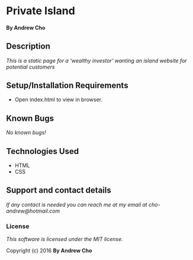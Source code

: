 # Private Island

#### By Andrew Cho

## Description

_This is a static page for a 'wealthy investor' wanting an island website for potential customers_


## Setup/Installation Requirements
* Open index.html to view in browser.

## Known Bugs
_No known bugs!_

## Technologies Used

* HTML
* CSS

## Support and contact details
_If any contact is needed you can reach me at my email at cho-andrew@hotmail.com_

### License

*This software is licensed under the MIT license.*

Copyright (c) 2016 **By Andrew Cho**

